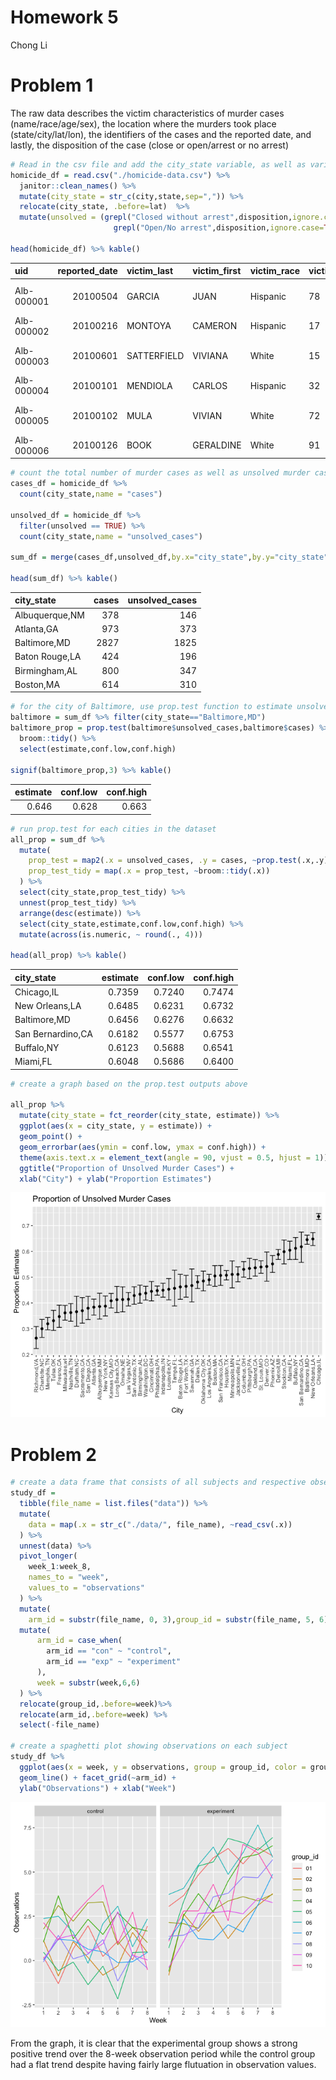 Homework 5
================
Chong Li

# Problem 1

The raw data describes the victim characteristics of murder cases
(name/race/age/sex), the location where the murders took place
(state/city/lat/lon), the identifiers of the cases and the reported
date, and lastly, the disposition of the case (close or open/arrest or
no arrest)

``` r
# Read in the csv file and add the city_state variable, as well as variable for open/no arrest
homicide_df = read.csv("./homicide-data.csv") %>%
  janitor::clean_names() %>%
  mutate(city_state = str_c(city,state,sep=",")) %>% 
  relocate(city_state, .before=lat)  %>%
  mutate(unsolved = (grepl("Closed without arrest",disposition,ignore.case=TRUE) |
                       grepl("Open/No arrest",disposition,ignore.case=TRUE)))

head(homicide_df) %>% kable()
```

| uid        | reported\_date | victim\_last | victim\_first | victim\_race | victim\_age | victim\_sex | city        | state | city\_state    |      lat |        lon | disposition           | unsolved |
| :--------- | -------------: | :----------- | :------------ | :----------- | :---------- | :---------- | :---------- | :---- | :------------- | -------: | ---------: | :-------------------- | :------- |
| Alb-000001 |       20100504 | GARCIA       | JUAN          | Hispanic     | 78          | Male        | Albuquerque | NM    | Albuquerque,NM | 35.09579 | \-106.5386 | Closed without arrest | TRUE     |
| Alb-000002 |       20100216 | MONTOYA      | CAMERON       | Hispanic     | 17          | Male        | Albuquerque | NM    | Albuquerque,NM | 35.05681 | \-106.7153 | Closed by arrest      | FALSE    |
| Alb-000003 |       20100601 | SATTERFIELD  | VIVIANA       | White        | 15          | Female      | Albuquerque | NM    | Albuquerque,NM | 35.08609 | \-106.6956 | Closed without arrest | TRUE     |
| Alb-000004 |       20100101 | MENDIOLA     | CARLOS        | Hispanic     | 32          | Male        | Albuquerque | NM    | Albuquerque,NM | 35.07849 | \-106.5561 | Closed by arrest      | FALSE    |
| Alb-000005 |       20100102 | MULA         | VIVIAN        | White        | 72          | Female      | Albuquerque | NM    | Albuquerque,NM | 35.13036 | \-106.5810 | Closed without arrest | TRUE     |
| Alb-000006 |       20100126 | BOOK         | GERALDINE     | White        | 91          | Female      | Albuquerque | NM    | Albuquerque,NM | 35.15111 | \-106.5378 | Open/No arrest        | TRUE     |

``` r
# count the total number of murder cases as well as unsolved murder cases
cases_df = homicide_df %>%
  count(city_state,name = "cases")

unsolved_df = homicide_df %>%
  filter(unsolved == TRUE) %>%
  count(city_state,name = "unsolved_cases")

sum_df = merge(cases_df,unsolved_df,by.x="city_state",by.y="city_state")

head(sum_df) %>% kable()
```

| city\_state    | cases | unsolved\_cases |
| :------------- | ----: | --------------: |
| Albuquerque,NM |   378 |             146 |
| Atlanta,GA     |   973 |             373 |
| Baltimore,MD   |  2827 |            1825 |
| Baton Rouge,LA |   424 |             196 |
| Birmingham,AL  |   800 |             347 |
| Boston,MA      |   614 |             310 |

``` r
# for the city of Baltimore, use prop.test function to estimate unsolved cases
baltimore = sum_df %>% filter(city_state=="Baltimore,MD")
baltimore_prop = prop.test(baltimore$unsolved_cases,baltimore$cases) %>% 
  broom::tidy() %>% 
  select(estimate,conf.low,conf.high)

signif(baltimore_prop,3) %>% kable()
```

| estimate | conf.low | conf.high |
| -------: | -------: | --------: |
|    0.646 |    0.628 |     0.663 |

``` r
# run prop.test for each cities in the dataset
all_prop = sum_df %>%
  mutate(
    prop_test = map2(.x = unsolved_cases, .y = cases, ~prop.test(.x,.y)),
    prop_test_tidy = map(.x = prop_test, ~broom::tidy(.x))
  ) %>%
  select(city_state,prop_test_tidy) %>%
  unnest(prop_test_tidy) %>%
  arrange(desc(estimate)) %>%
  select(city_state,estimate,conf.low,conf.high) %>%
  mutate(across(is.numeric, ~ round(., 4)))

head(all_prop) %>% kable()
```

| city\_state       | estimate | conf.low | conf.high |
| :---------------- | -------: | -------: | --------: |
| Chicago,IL        |   0.7359 |   0.7240 |    0.7474 |
| New Orleans,LA    |   0.6485 |   0.6231 |    0.6732 |
| Baltimore,MD      |   0.6456 |   0.6276 |    0.6632 |
| San Bernardino,CA |   0.6182 |   0.5577 |    0.6753 |
| Buffalo,NY        |   0.6123 |   0.5688 |    0.6541 |
| Miami,FL          |   0.6048 |   0.5686 |    0.6400 |

``` r
# create a graph based on the prop.test outputs above

all_prop %>%
  mutate(city_state = fct_reorder(city_state, estimate)) %>%
  ggplot(aes(x = city_state, y = estimate)) +
  geom_point() +
  geom_errorbar(aes(ymin = conf.low, ymax = conf.high)) +
  theme(axis.text.x = element_text(angle = 90, vjust = 0.5, hjust = 1)) +
  ggtitle("Proportion of Unsolved Murder Cases") +
  xlab("City") + ylab("Proportion Estimates")
```

![](p8105_hw5_cl4045_files/figure-gfm/unnamed-chunk-1-1.png)<!-- -->

# Problem 2

``` r
# create a data frame that consists of all subjects and respective observations
study_df = 
  tibble(file_name = list.files("data")) %>%
  mutate(
    data = map(.x = str_c("./data/", file_name), ~read_csv(.x))
  ) %>%
  unnest(data) %>%
  pivot_longer(
    week_1:week_8,
    names_to = "week",
    values_to = "observations"
  ) %>%
  mutate(
    arm_id = substr(file_name, 0, 3),group_id = substr(file_name, 5, 6)) %>%
  mutate(
      arm_id = case_when(
        arm_id == "con" ~ "control",
        arm_id == "exp" ~ "experiment"
      ),
      week = substr(week,6,6)
  ) %>%
  relocate(group_id,.before=week)%>%
  relocate(arm_id,.before=week) %>%
  select(-file_name)

# create a spaghetti plot showing observations on each subject
study_df %>%
  ggplot(aes(x = week, y = observations, group = group_id, color = group_id)) +
  geom_line() + facet_grid(~arm_id) +
  ylab("Observations") + xlab("Week") 
```

![](p8105_hw5_cl4045_files/figure-gfm/unnamed-chunk-2-1.png)<!-- -->

From the graph, it is clear that the experimental group shows a strong
positive trend over the 8-week observation period while the control
group had a flat trend despite having fairly large flutuation in
observation values.
